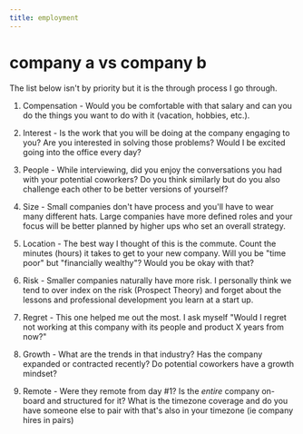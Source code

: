 ```yaml
---
title: employment
---
```


# company a vs company b

The list below isn't by priority but it is the through process I go through.

1. Compensation - Would you be comfortable with that salary and can you do the things you want to do with it (vacation, hobbies, etc.).

2. Interest - Is the work that you will be doing at the company engaging to you? Are you interested in solving those problems? Would I be excited going into the office every day?

3. People - While interviewing, did you enjoy the conversations you had with your potential coworkers? Do you think similarly but do you also challenge each other to be better versions of yourself?

4. Size - Small companies don't have process and you'll have to wear many different hats. Large companies have more defined roles and your focus will be better planned by higher ups who set an overall strategy.

5. Location - The best way I thought of this is the commute. Count the minutes (hours) it takes to get to your new company. Will you be "time poor" but "financially wealthy"? Would you be okay with that?

6. Risk - Smaller companies naturally have more risk. I personally think we tend to over index on the risk (Prospect Theory) and forget about the lessons and professional development you learn at a start up.

7. Regret - This one helped me out the most. I ask myself "Would I regret not working at this company with its people and product X years from now?"

8. Growth - What are the trends in that industry? Has the company expanded or contracted recently? Do potential coworkers have a growth mindset?

9. Remote - Were they remote from day #1? Is the _entire_ company on-board and structured for it? What is the timezone coverage and do you have someone else to pair with that's also in your timezone (ie company hires in pairs)
